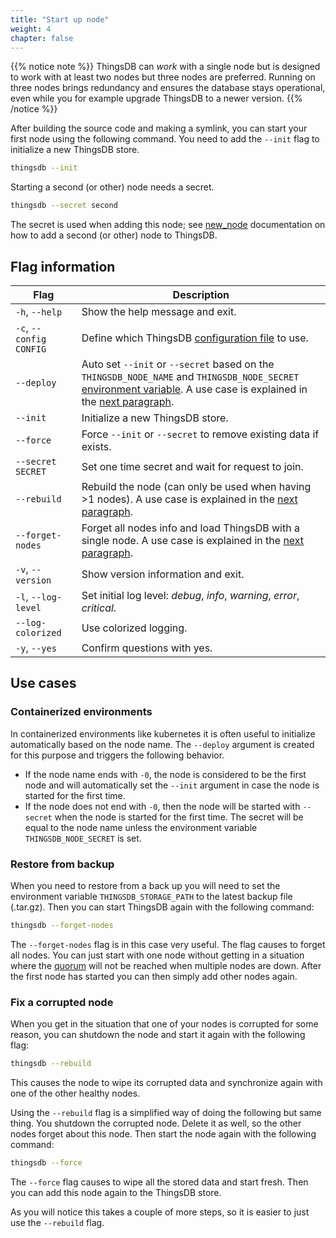 ```yaml
---
title: "Start up node"
weight: 4
chapter: false
---
```


{{% notice note %}}
ThingsDB can *work* with a single node but is designed to work with at least two nodes but three nodes are preferred.
Running on three nodes brings redundancy and ensures the database stays operational, even while you for example upgrade ThingsDB to a newer version.
{{% /notice %}}

After building the source code and making a symlink, you can start your first node using the following command. You need to add the `--init` flag to initialize a new ThingsDB store.

```bash
thingsdb --init
```

Starting a second (or other) node needs a secret.

```bash
thingsdb --secret second
```

The secret is used when adding this node; see [new_node](../../thingsdb-api/new_node) documentation on how to add a second (or other) node to ThingsDB.

## Flag information

Flag | Description
----- | -----
`-h`, `--help` | Show the help message and exit.
`-c`, `--config CONFIG` | Define which ThingsDB [configuration file](https://github.com/thingsdb/ThingsDB/blob/master/thingsdb.example.conf) to use.
`--deploy` | Auto set `--init` or `--secret` based on the `THINGSDB_NODE_NAME` and `THINGSDB_NODE_SECRET` [environment variable](../configuration). A use case is explained in the [next paragraph](#containerized-environments).
`--init` | Initialize a new ThingsDB store.
`--force` | Force `--init` or `--secret` to remove existing data if exists.
`--secret SECRET` | Set one time secret and wait for request to join.
`--rebuild` | Rebuild the node (can only be used when having >1 nodes). A use case is explained in the [next paragraph](#fix-a-corrupted-node).
`--forget-nodes` | Forget all nodes info and load ThingsDB with a single node. A use case is explained in the [next paragraph](#restore-from-backup).
`-v`, `--version` | Show version information and exit.
`-l`, `--log-level` | Set initial log level: *debug*, *info*, *warning*, *error*, *critical*.
`--log-colorized` | Use colorized logging.
`-y`, `--yes` | Confirm questions with yes.

## Use cases

### Containerized environments

In containerized environments like kubernetes it is often useful to initialize automatically based on the node name.
The `--deploy` argument is created for this purpose and triggers the following behavior.

- If the node name ends with `-0`, the node is considered to be the first node and will automatically set
   the `--init` argument in case the node is started for the first time.
- If the node does not end with `-0`, then the node will be started with `--secret` when the node is started
   for the first time. The secret will be equal to the node name unless the environment
   variable `THINGSDB_NODE_SECRET` is set.

### Restore from backup
When you need to restore from a back up you will need to set the environment variable `THINGSDB_STORAGE_PATH` to the latest backup file (.tar.gz). Then you can start ThingsDB again with the following command:

```bash
thingsdb --forget-nodes
```

The `--forget-nodes` flag is in this case very useful. The flag causes to forget all nodes. You can just start with one node without getting in a situation where the [quorum](../../overview/dictionary) will not be reached when multiple nodes are down. After the first node has started you can then simply add other nodes again.


### Fix a corrupted node
When you get in the situation that one of your nodes is corrupted for some reason, you can shutdown the node and start it again with the following flag:

```bash
thingsdb --rebuild
```

This causes the node to wipe its corrupted data and synchronize again with one of the other healthy nodes.

Using the `--rebuild` flag is a simplified way of doing the following but same thing. You shutdown the corrupted node. Delete it as well, so the other nodes forget about this node. Then start the node again with the following command:

```bash
thingsdb --force
```

The `--force` flag causes to wipe all the stored data and start fresh. Then you can add this node again to the ThingsDB store.

As you will notice this takes a couple of more steps, so it is easier to just use the `--rebuild`	flag.

